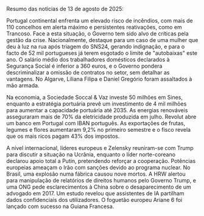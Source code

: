 Resumo das notícias de 13 de agosto de 2025:

Portugal continental enfrenta um elevado risco de incêndios, com mais de 110 concelhos em alerta máximo e persistentes reativações, como em Trancoso. Face a esta situação, o Governo tem sido alvo de críticas pela gestão da crise. Nacionalmente, destaque para um caso de uma mulher que deu à luz na rua após triagem do SNS24, gerando indignação, e para o facto de 52 mil portugueses já terem esgotado o limite de "autobaixas" este ano. O salário médio dos trabalhadores domésticos declarados à Segurança Social é inferior a 360 euros, e o Governo pondera descriminalizar a omissão de contratos no setor, sem detalhar as vantagens. No Algarve, Liliana Filipa e Daniel Gregório foram assaltados à mão armada.

Na economia, a Sociedade Soccal & Vaz investe 50 milhões em Sines, enquanto a estratégia portuária prevê um investimento de 4 mil milhões para aumentar a capacidade portuária até 2035. As energias renováveis asseguraram mais de 70% da eletricidade produzida em julho. Revolut abre um banco em Portugal com IBAN português. As exportações de frutas, legumes e flores aumentaram 9,2% no primeiro semestre e o fisco revela que os mais ricos pagam 43% dos impostos.

A nível internacional, líderes europeus e Zelensky reuniram-se com Trump para discutir a situação na Ucrânia, enquanto o líder norte-coreano declarou apoio total a Putin, pretendendo reforçar a cooperação. Potências europeias ameaçam o Irão com sanções devido ao programa nuclear. No Brasil, uma explosão numa fábrica causou nove mortos. A HRW alertou para manipulação de relatórios de direitos humanos pelo Governo Trump, e uma ONG pede esclarecimentos à China sobre o desaparecimento de um advogado em 2017. Um estudo revelou que assistentes de IA partilham dados confidenciais dos utilizadores. O foguetão europeu Ariane 6 foi lançado com sucesso na Guiana Francesa.